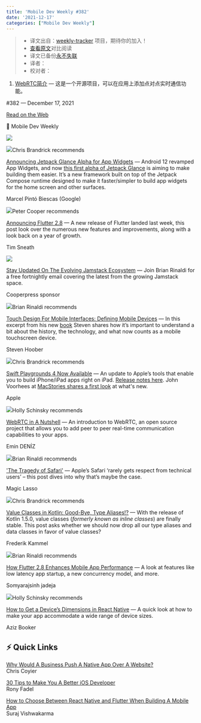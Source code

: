 ```yaml
---
title: 'Mobile Dev Weekly #382'
date: '2021-12-17'
categories: ["Mobile Dev Weekly"]
---
```

> * 译文出自：[weekly-tracker](https://github.com/FEDarling/weekly-tracker) 项目，期待你的加入！
> * [查看原文](https://mobiledevweekly.com/link/117722/web)对比阅读
> * 译文已备份[永不失联]()
> * 译者：
> * 校对者：

1. [WebRTC简介](./webrtc.md) — 这是一个开源项目，可以在应用上添加点对点实时通信功能。

#​382 — December 17, 2021

[Read on the Web](https://mobiledevweekly.com/link/117722/web)

📱 Mobile Dev Weekly

[![](https://res.cloudinary.com/cpress/image/upload/w_1280,e_sharpen:60/v1639741201/anowj94yonweztcrenmn.png)](https://mobiledevweekly.com/link/117723/web)

![](https://cooperpress.s3.amazonaws.com/chrisbrandrick.png)Chris Brandrick recommends

[Announcing Jetpack Glance Alpha for App Widgets](https://mobiledevweekly.com/link/117723/web) — Android 12 revamped App Widgets, and now [this first alpha of Jetpack Glance](https://mobiledevweekly.com/link/117724/web) is aiming to make building them easier. It’s a new framework built on top of the Jetpack Compose runtime designed to make it faster/simpler to build app widgets for the home screen and other surfaces.

Marcel Pintó Biescas (Google)

![](https://cooperpress.s3.amazonaws.com/peterc.png)Peter Cooper recommends

[Announcing Flutter 2.8](https://mobiledevweekly.com/link/117725/web) — A new release of Flutter landed last week, this post look over the numerous new features and improvements, along with a look back on a year of growth.

Tim Sneath

[![](https://jamstack.email/images/jamlogo.png)](https://mobiledevweekly.com/link/117726/web)

[Stay Updated On The Evolving Jamstack Ecosystem](https://mobiledevweekly.com/link/117726/web) — Join Brian Rinaldi for a free fortnightly email covering the latest from the growing Jamstack space.

Cooperpress sponsor

![](https://cooperpress.s3.amazonaws.com/remotesynth.png)Brian Rinaldi recommends

[Touch Design For Mobile Interfaces: Defining Mobile Devices](https://mobiledevweekly.com/link/117727/web) — In this excerpt from his new [book](https://mobiledevweekly.com/link/117728/web) Steven shares how it’s important to understand a bit about the history, the technology, and what now counts as a mobile touchscreen device.

Steven Hoober

![](https://cooperpress.s3.amazonaws.com/chrisbrandrick.png)Chris Brandrick recommends

[Swift Playgrounds 4 Now Available](https://mobiledevweekly.com/link/117729/web) — An update to Apple’s tools that enable you to build iPhone/iPad apps right on iPad. [Release notes here](https://mobiledevweekly.com/link/117730/web). John Voorhees at [MacStories shares a first look](https://mobiledevweekly.com/link/117789/web) at what's new.

Apple

![](https://cooperpress.s3.amazonaws.com/devgirlfl.png)Holly Schinsky recommends

[WebRTC in A Nutshell](https://mobiledevweekly.com/link/117731/web) — An introduction to WebRTC, an open source project that allows you to add peer to peer real-time communication capabilities to your apps.

Emin DENİZ

![](https://cooperpress.s3.amazonaws.com/remotesynth.png)Brian Rinaldi recommends

['The Tragedy of Safari'](https://mobiledevweekly.com/link/117732/web) — Apple’s Safari ‘rarely gets respect from technical users’ – this post dives into why that’s maybe the case.

Magic Lasso

![](https://cooperpress.s3.amazonaws.com/chrisbrandrick.png)Chris Brandrick recommends

[Value Classes in Kotlin: Good-Bye, Type Aliases!?](https://mobiledevweekly.com/link/117733/web) — With the release of Kotlin 1.5.0, value classes (_formerly known as inline classes_) are finally stable. This post asks whether we should now drop all our type aliases and data classes in favor of value classes?

Frederik Kammel

![](https://cooperpress.s3.amazonaws.com/remotesynth.png)Brian Rinaldi recommends

[How Flutter 2.8 Enhances Mobile App Performance](https://mobiledevweekly.com/link/117734/web) — A look at features like low latency app startup, a new concurrency model, and more.

Somyarajsinh jadeja

![](https://cooperpress.s3.amazonaws.com/devgirlfl.png)Holly Schinsky recommends

[How to Get a Device’s Dimensions in React Native](https://mobiledevweekly.com/link/117735/web) — A quick look at how to make your app accommodate a wide range of device sizes.

Aziz Booker

⚡️ Quick Links
--------------

[Why Would A Business Push A Native App Over A Website?](https://mobiledevweekly.com/link/117736/web)  
Chris Coyier

[30 Tips to Make You A Better iOS Developer](https://mobiledevweekly.com/link/117737/web)  
Rony Fadel

[How to Choose Between React Native and Flutter When Building A Mobile App](https://mobiledevweekly.com/link/117738/web)  
Suraj Vishwakarma